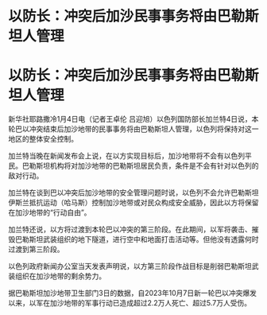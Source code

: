 # 以防长：冲突后加沙民事事务将由巴勒斯坦人管理

# 以防长：冲突后加沙民事事务将由巴勒斯坦人管理

新华社耶路撒冷1月4日电（记者王卓伦
吕迎旭）以色列国防部长加兰特4日说，本轮巴以冲突结束后加沙地带的民事事务将由巴勒斯坦人管理，以色列将保持对这一地区的整体安全控制。

加兰特当晚在新闻发布会上说，在以方实现目标后，加沙地带将不会有以色列平民。巴勒斯坦机构将对加沙地带的巴勒斯坦居民负责，条件是不会有针对以色列的敌对行动。

加兰特在谈到巴以冲突后加沙地带的安全管理问题时说，以色列不会允许巴勒斯坦伊斯兰抵抗运动（哈马斯）控制加沙地带或对民众构成安全威胁，因此以方将保留在加沙地带的“行动自由”。

加兰特还说，以方将过渡到本轮巴以冲突的第三阶段。在此期间，以军将袭击、摧毁巴勒斯坦武装组织的地下隧道，进行空中和地面打击活动等。但他没有透露何时过渡到第三阶段。

以色列政府新闻办公室当天发表声明说，以方第三阶段作战目标是削弱巴勒斯坦武装组织在加沙地带的剩余势力。

据巴勒斯坦加沙地带卫生部门3日的数据，自2023年10月7日新一轮巴以冲突爆发以来，以军在加沙地带的军事行动已造成超过2.2万人死亡、超过5.7万人受伤。

